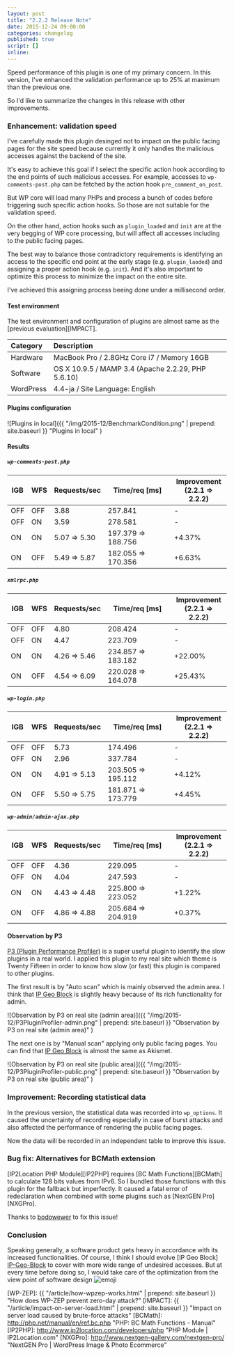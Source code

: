 ```yaml
---
layout: post
title: "2.2.2 Release Note"
date: 2015-12-24 09:00:00
categories: changelog
published: true
script: []
inline:
---
```


Speed performance of this plugin is one of my primary concern. In this version, 
I've enhanced the validation performance up to 25% at maximum than the previous 
one.

So I'd like to summarize the changes in this release with other improvements.

<!--more-->

### <span id="1">Enhancement: validation speed</span> ###

I've carefully made this plugin desinged not to impact on the public facing 
pages for the site speed because currently it only handles the malicious 
accesses against the backend of the site.

It's easy to achieve this goal if I select the specific action hook according
to the end points of such malicious accesses. For example, accesses to 
`wp-comments-post.php` can be fetched by the action hook `pre_comment_on_post`.

But WP core will load many PHPs and process a bunch of codes before triggering 
such specific action hooks. So those are not suitable for the validation speed.

On the other hand, action hooks such as `plugin_loaded` and `init` are at the 
very begging of WP core processing, but will affect all accesses including to 
the public facing pages.

The best way to balance those contradictory requirements is identifying an 
access to the specific end point at the early stage (e.g. `plugin_laoded`) and 
assigning a proper action hook (e.g. `init`). And it's also important to 
optimize this process to minimize the impact on the entire site.

I've achieved this assigning process beeing done under a millisecond order.

#### <span id="1.1">Test environment</span> ####

The test environment and configuration of plugins are almost same as the 
[previous evaluation][IMPACT].

| Category      | Description                                        |
|:--------------|:---------------------------------------------------|
| Hardware      | MacBook Pro / 2.8GHz Core i7 / Memory 16GB         |
| Software      | OS X 10.9.5 / MAMP 3.4 (Apache 2.2.29, PHP 5.6.10) |
| WordPress     | 4.4-ja / Site Language: English                    |

#### <span id="1.2">Plugins configuration</span> ####

![Plugins in local]({{ "/img/2015-12/BenchmarkCondition.png" | prepend: site.baseurl }}
 "Plugins in local"
)

#### <span id="1.3">Results</span> ####

##### `wp-comments-post.php` #####

<div class="table-responsive">
	<table class="table">
		<thead>
			<tr>
				<th>IGB</th>
				<th>WFS</th>
				<th class="text-right">Requests/sec</th>
				<th class="text-right">Time/req [ms]</th>
				<th class="text-right">Improvement<br />(2.2.1 ⇒ 2.2.2)</th>
			</tr>
		</thead>
		<tbody>
			<tr>
				<td>OFF</td>
				<td>OFF</td>
				<td class="text-right">3.88</td>
				<td class="text-right">257.841</td>
				<td class="text-right">-</td>
			</tr>
			<tr>
				<td>OFF</td>
				<td>ON</td>
				<td class="text-right">3.59</td>
				<td class="text-right">278.581</td>
				<td class="text-right">-</td>
			</tr>
			<tr>
				<td>ON</td>
				<td>ON</td>
				<td class="text-right">5.07 ⇒ 5.30</td>
				<td class="text-right">197.379 ⇒ 188.756</td>
				<td class="text-right">+4.37%</td>
			</tr>
			<tr>
				<td>ON</td>
				<td>OFF</td>
				<td class="text-right">5.49 ⇒ 5.87</td>
				<td class="text-right">182.055 ⇒ 170.356</td>
				<td class="text-right">+6.63%</td>
			</tr>
		</tbody>
	</table>
</div>

##### `xmlrpc.php` #####

<div class="table-responsive">
	<table class="table">
		<thead>
			<tr>
				<th>IGB</th>
				<th>WFS</th>
				<th class="text-right">Requests/sec</th>
				<th class="text-right">Time/req [ms]</th>
				<th class="text-right">Improvement<br />(2.2.1 ⇒ 2.2.2)</th>
			</tr>
		</thead>
		<tbody>
			<tr>
				<td>OFF</td>
				<td>OFF</td>
				<td class="text-right">4.80</td>
				<td class="text-right">208.424</td>
				<td class="text-right">-</td>
			</tr>
			<tr>
				<td>OFF</td>
				<td>ON</td>
				<td class="text-right">4.47</td>
				<td class="text-right">223.709</td>
				<td class="text-right">-</td>
			</tr>
			<tr>
				<td>ON</td>
				<td>ON</td>
				<td class="text-right">4.26 ⇒ 5.46</td>
				<td class="text-right">234.857 ⇒ 183.182</td>
				<td class="text-right">+22.00%</td>
			</tr>
			<tr>
				<td>ON</td>
				<td>OFF</td>
				<td class="text-right">4.54 ⇒ 6.09</td>
				<td class="text-right">220.028 ⇒ 164.078</td>
				<td class="text-right">+25.43%</td>
			</tr>
		</tbody>
	</table>
</div>

##### `wp-login.php` #####

<div class="table-responsive">
	<table class="table">
		<thead>
			<tr>
				<th>IGB</th>
				<th>WFS</th>
				<th class="text-right">Requests/sec</th>
				<th class="text-right">Time/req [ms]</th>
				<th class="text-right">Improvement<br />(2.2.1 ⇒ 2.2.2)</th>
			</tr>
		</thead>
		<tbody>
			<tr>
				<td>OFF</td>
				<td>OFF</td>
				<td class="text-right">5.73</td>
				<td class="text-right">174.496</td>
				<td class="text-right">-</td>
			</tr>
			<tr>
				<td>OFF</td>
				<td>ON</td>
				<td class="text-right">2.96</td>
				<td class="text-right">337.784</td>
				<td class="text-right">-</td>
			</tr>
			<tr>
				<td>ON</td>
				<td>ON</td>
				<td class="text-right">4.91 ⇒ 5.13</td>
				<td class="text-right">203.505 ⇒ 195.112</td>
				<td class="text-right">+4.12%</td>
			</tr>
			<tr>
				<td>ON</td>
				<td>OFF</td>
				<td class="text-right">5.50 ⇒ 5.75</td>
				<td class="text-right">181.871 ⇒ 173.779</td>
				<td class="text-right">+4.45%</td>
			</tr>
		</tbody>
	</table>
</div>

##### `wp-admin/admin-ajax.php` #####

<div class="table-responsive">
	<table class="table">
		<thead>
			<tr>
				<th>IGB</th>
				<th>WFS</th>
				<th class="text-right">Requests/sec</th>
				<th class="text-right">Time/req [ms]</th>
				<th class="text-right">Improvement<br />(2.2.1 ⇒ 2.2.2)</th>
			</tr>
		</thead>
		<tbody>
			<tr>
				<td>OFF</td>
				<td>OFF</td>
				<td class="text-right">4.36</td>
				<td class="text-right">229.095</td>
				<td class="text-right">-</td>
			</tr>
			<tr>
				<td>OFF</td>
				<td>ON</td>
				<td class="text-right">4.04</td>
				<td class="text-right">247.593</td>
				<td class="text-right">-</td>
			</tr>
			<tr>
				<td>ON</td>
				<td>ON</td>
				<td class="text-right">4.43 ⇒ 4.48</td>
				<td class="text-right">225.800 ⇒ 223.052</td>
				<td class="text-right">+1.22%</td>
			</tr>
			<tr>
				<td>ON</td>
				<td>OFF</td>
				<td class="text-right">4.86 ⇒ 4.88</td>
				<td class="text-right">205.684 ⇒ 204.919</td>
				<td class="text-right">+0.37%</td>
			</tr>
		</tbody>
	</table>
</div>

#### <span id="1.4">Observation by P3</span> ####

[P3 (Plugin Performance Profiler)][P3] is a super useful plugin to identify the
slow plugins in a real world. I applied this plugin to my real site which theme
is Twenty Fifteen in order to know how slow (or fast) this plugin is compared 
to other plugins.

The first result is by "Auto scan" which is mainly observed the admin area. I 
think that [IP Geo Block][IP-Geo-Block] is slightly heavy because of its rich 
functionality for admin.

![Observation by P3 on real site (admin area)]({{ "/img/2015-12/P3PluginProfiler-admin.png" | prepend: site.baseurl }}
 "Observation by P3 on real site (admin area)"
)

The next one is by "Manual scan" applying only public facing pages. You can find 
that [IP Geo Block][IP-Geo-Block] is almost the same as Akismet.

![Observation by P3 on real site (public area)]({{ "/img/2015-12/P3PluginProfiler-public.png" | prepend: site.baseurl }}
 "Observation by P3 on real site (public area)"
)

### <span id="2">Improvement: Recording statistical data</span> ###

In the previous version, the statistical data was recorded into `wp_options`.
It caused the uncertainty of recording especially in case of burst attacks and 
also affected the performance of rendering the public facing pages.

Now the data will be recorded in an independent table to improve this issue.

### <span id="3">Bug fix: Alternatives for BCMath extension</span> ###

[IP2Location PHP Module][IP2PHP] requires [BC Math Functions][BCMath] to 
calculate 128 bits values from IPv6. So I bundled those functions with this 
plugin for the fallback but imperfectly. It caused a fatal error of 
redeclaration when combined with some plugins such as [NextGEN Pro][NXGPro].

Thanks to [bodowewer](https://wordpress.org/support/profile/bodowewer) to fix 
this issue!

### <span id="4">Conclusion</span> ###

Speaking generally, a software product gets heavy in accordance with its 
increased functionalities. Of course, I think I should evolve [IP Geo Block]
[IP-Geo-Block] to cover with more wide range of undesired accesses. But at 
every time before doing so, I would take care of the optimization from the 
view point of software design <span class="emoji">
![emoji](https://assets-cdn.github.com/images/icons/emoji/unicode/1f49e.png)
</span>

[IP-Geo-Block]: https://wordpress.org/plugins/ip-geo-block/ "WordPress › IP Geo Block « WordPress Plugins"
[P3]:           https://wordpress.org/plugins/p3-profiler/ "WordPress › P3 (Plugin Performance Profiler) « WordPress Plugins"
[WP-ZEP]: {{ "/article/how-wpzep-works.html" | prepend: site.baseurl }} "How does WP-ZEP prevent zero-day attack?"
[IMPACT]: {{ "/article/impact-on-server-load.html" | prepend: site.baseurl }} "Impact on server load caused by brute-force attacks"
[BCMath]: http://php.net/manual/en/ref.bc.php "PHP: BC Math Functions - Manual"
[IP2PHP]: http://www.ip2location.com/developers/php "PHP Module | IP2Location.com"
[NXGPro]: http://www.nextgen-gallery.com/nextgen-pro/ "NextGEN Pro | WordPress Image & Photo Ecommerce"
